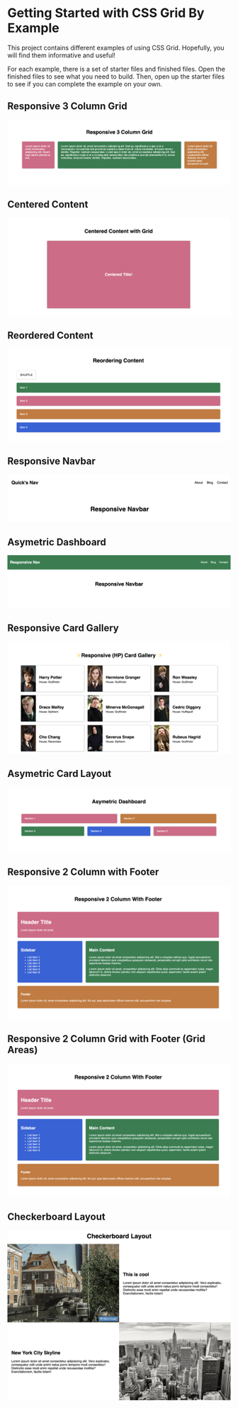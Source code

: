 # Getting Started with CSS Grid By Example

This project contains different examples of using CSS Grid. Hopefully, you will find them informative and useful!

For each example, there is a set of starter files and finished files. Open the finished files to see what you need to build. Then, open up the starter files to see if you can complete the example on your own.

## Responsive 3 Column Grid

![Example 1](./media/1.png)

## Centered Content

![Example 2](./media/2.png)

## Reordered Content

![Example 3](./media/3.png)

## Responsive Navbar

![Example 4](./media/6.png)

## Asymetric Dashboard

![Example 5](./media/4.png)

## Responsive Card Gallery

![Example 6](./media/7.png)

## Asymetric Card Layout

![Example 7](./media/5.png)

## Responsive 2 Column with Footer

![Example 8](./media/8.png)

## Responsive 2 Column Grid with Footer (Grid Areas)

![Example 9](./media/9.png)

## Checkerboard Layout

![Example 10](./media/10.png)
